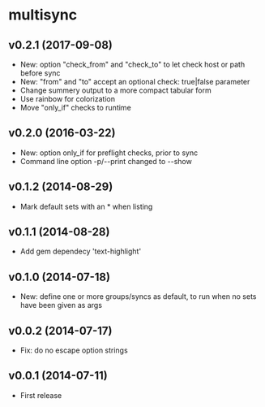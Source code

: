 
# multisync

## v0.2.1 (2017-09-08)
- New: option "check_from" and "check_to" to let check host or path before sync
- New: "from" and "to" accept an optional check: true|false parameter
- Change summery output to a more compact tabular form
- Use rainbow for colorization
- Move "only_if" checks to runtime

## v0.2.0 (2016-03-22)
- New: option only_if for preflight checks, prior to sync
- Command line option -p/--print changed to --show

## v0.1.2 (2014-08-29)
- Mark default sets with an * when listing

## v0.1.1 (2014-08-28)
- Add gem dependecy 'text-highlight'

## v0.1.0 (2014-07-18)
- New: define one or more groups/syncs as default, to run when no sets have been given as args

## v0.0.2 (2014-07-17)
- Fix: do no escape option strings

## v0.0.1 (2014-07-11)
- First release